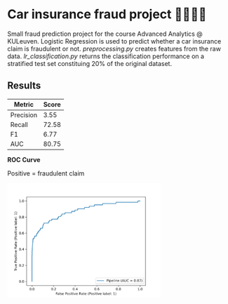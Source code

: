 # Car insurance fraud project   💸🚗🕵️‍♂️

Small fraud prediction project for the course Advanced Analytics @ KULeuven. Logistic Regression is used to predict whether a car insurance claim is fraudulent or not. *preprocessing.py* creates features from the raw data. *lr_classification.py* returns the classification performance on a stratified test set constituing 20% of the original dataset.

## Results 

| Metric | Score |
| --- | --- |
| Precision |  3.55 |
| Recall |  72.58 |
| F1 |   6.77  |
| AUC   |   80.75  |

**ROC Curve**

Positive = fraudulent claim

  <img src="output/roc_curve.png" width="350" title="ROC Curve">

